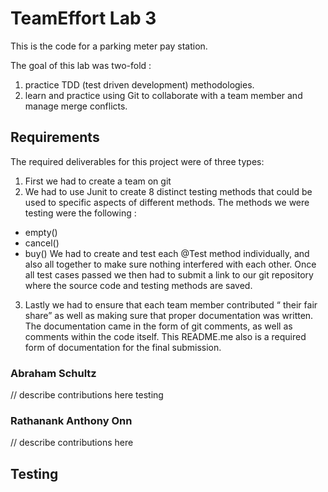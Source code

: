 # TeamEffort Lab 3
This is the code for a parking meter pay station.

The goal of this lab was two-fold :
1. practice TDD (test driven development) methodologies.
2. learn and practice using Git to collaborate with a team member and manage 
merge conflicts. 

## Requirements
The required deliverables for this project were of three types:
1. First we had to create a team on git
2. We had to use Junit to create 8 distinct testing methods that could be used to specific aspects of different methods.  The methods we were testing were the following :
- empty()
- cancel()
- buy() 
We had to create and test each @Test method individually, and also all together to make sure nothing interfered with each other.
Once all test cases passed we then had to submit a link to our git repository where the source code and testing methods are saved.
3. Lastly we had to ensure that each team member contributed “ their fair share” as well as making sure that proper documentation was written. The documentation came in the form of git comments, as well as comments within the code itself.  This README.me also is a required form of documentation for the final submission. 

### Abraham Schultz
// describe contributions here
testing

### Rathanank Anthony Onn
// describe contributions here

## Testing

